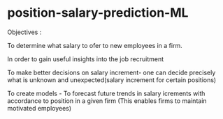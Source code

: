# position-salary-prediction-ML

Objectives :

To determine what salary to ofer to new employees in a firm.

In order to gain useful insights into the job recruitment

To make better decisions on salary increment- one can decide precisely what is unknown and unexpected(salary increment for certain positions)

To create models - To forecast future trends in salary icrements with accordance to position in a given firm (This enables firms to maintain motivated employees)
